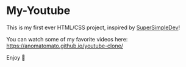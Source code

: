 # My-Youtube

This is my first ever HTML/CSS project, inspired by [SuperSimpleDev](https://www.youtube.com/watch?v=G3e-cpL7ofc&t=19404s)!

You can watch some of my favorite videos here: https://anomatomato.github.io/youtube-clone/

Enjoy :whale:
